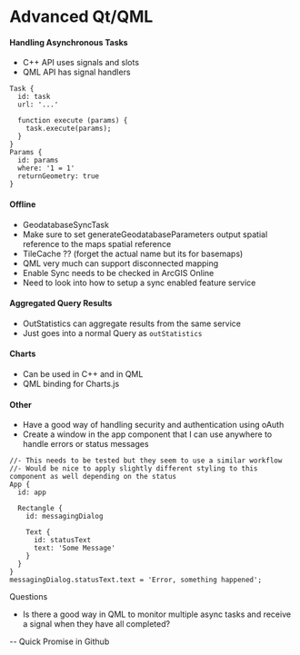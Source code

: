 Advanced Qt/QML
===============

#### Handling Asynchronous Tasks
* C++ API uses signals and slots
* QML API has signal handlers

```
Task {
  id: task
  url: '...'

  function execute (params) {
    task.execute(params);
  }
}
Params {
  id: params
  where: '1 = 1'
  returnGeometry: true
}
```

#### Offline
* GeodatabaseSyncTask
* Make sure to set generateGeodatabaseParameters output spatial reference to the maps spatial reference
* TileCache ?? (forget the actual name but its for basemaps)
* QML very much can support disconnected mapping
* Enable Sync needs to be checked in ArcGIS Online
* Need to look into how to setup a sync enabled feature service

#### Aggregated Query Results
* OutStatistics can aggregate results from the same service
* Just goes into a normal Query as ```outStatistics```

#### Charts
* Can be used in C++ and in QML
* QML binding for Charts.js

#### Other
* Have a good way of handling security and authentication using oAuth
* Create a window in the app component that I can use anywhere to handle errors or status messages

```
//- This needs to be tested but they seem to use a similar workflow
//- Would be nice to apply slightly different styling to this component as well depending on the status
App {
  id: app

  Rectangle {
    id: messagingDialog

    Text {
      id: statusText
      text: 'Some Message'
    }
  }
}
messagingDialog.statusText.text = 'Error, something happened';
```

Questions
* Is there a good way in QML to monitor multiple async tasks and receive a signal when they have all completed?

-- Quick Promise in Github
